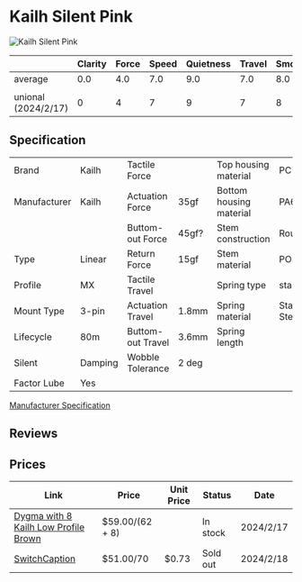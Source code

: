 # Kailh Silent Pink

![Kailh Silent Pink](https://www.switchcaptain.com/cdn/shop/products/kailh-switches-kailh-box-silent-pink-28343448010925_600x.jpg?v=1656113579)

|                     | Clarity | Force | Speed | Quietness | Travel | Smoothness | Stability | Crispness | Thockiness | Clackiness | Poppiness | RGB | Consistency | Overall |
| ------------------- | ------- | ----- | ----- | --------- | ------ | ---------- | --------- | --------- | ---------- | ---------- | --------- | --- | ----------- | ------- |
| average             | 0.0     | 4.0   | 7.0   | 9.0       | 7.0    | 8.0        | 8.0       | 4.0       | 7.0        | 4.0        | 3.0       | 9.0 |             | 8.0     |
|                     |         |       |       |           |        |            |           |           |            |            |           |     |             |         |
| unional (2024/2/17) | 0       | 4     | 7     | 9         | 7      | 8          | 8         | 4         | 7          | 4          | 3         | 9   |             | 8       |

## Specification

|              |         |                   |       |                         |                |
| ------------ | ------- | ----------------- | ----- | ----------------------- | -------------- |
| Brand        | Kailh   | Tactile Force     |       | Top housing material    | PC             |
| Manufacturer | Kailh   | Actuation Force   | 35gf  | Bottom housing material | PA66           |
|              |         | Buttom-out Force  | 45gf? | Stem construction       | Round          |
| Type         | Linear  | Return Force      | 15gf  | Stem material           | POM            |
| Profile      | MX      | Tactile Travel    |       | Spring type             | standard       |
| Mount Type   | 3-pin   | Actuation Travel  | 1.8mm | Spring material         | Stainess Steel |
| Lifecycle    | 80m     | Buttom-out Travel | 3.6mm | Spring length           |                |
| Silent       | Damping | Wobble Tolerance  | 2 deg |                         |                |
| Factor Lube  | Yes     |                   |       |                         |                |

[Manufacturer Specification](https://cdn.shopify.com/s/files/1/0436/7692/6103/files/kailhsilentpink.pdf?v=1616129122)

## Reviews

## Prices

| Link                                                                                               | Price           | Unit Price | Status   | Date      |
| -------------------------------------------------------------------------------------------------- | --------------- | ---------- | -------- | --------- |
| [Dygma with 8 Kailh Low Profile Brown](https://dygma.com/products/switches?variant=43658510401774) | $59.00/(62 + 8) |            | In stock | 2024/2/17 |
| [SwitchCaption](https://www.switchcaptain.com/products/kailh-silent-box-pink)                      | $51.00/70       | $0.73      | Sold out | 2024/2/18 |
